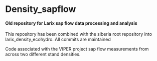 # Density_sapflow

#### Old repository for Larix sap flow data processing and analysis

This repository has been combined with the siberia root repository into larix_density_ecohydro. All commits are maintained

Code associated with the VIPER project sap flow measurements from across two different stand densities. 
